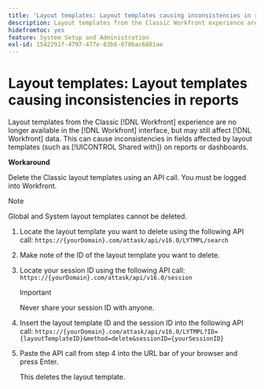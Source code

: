 ```yaml
---
title: 'Layout templates: Layout templates causing inconsistencies in reports'
description: Layout templates from the Classic Workfront experience are no longer available in the Workfront interface, but may still affect Workfront data. This can cause inconsistencies in fields affected by layout templates (such as Shared with) on reports or dashboards.
hidefromtoc: yes
feature: System Setup and Administration
exl-id: 1542291f-4797-477e-83b8-0706ac6801ae
---
```

# Layout templates: Layout templates causing inconsistencies in reports

<!--Live for workaround-->

Layout templates from the Classic [!DNL Workfront] experience are no longer available in the [!DNL Workfront] interface, but may still affect [!DNL Workfront] data. This can cause inconsistencies in fields affected by layout templates (such as [!UICONTROL Shared with]) on reports or dashboards.

**Workaround**

Delete the Classic layout templates using an API call. You must be logged into Workfront.

>[!NOTE]
>
>Global and System layout templates cannot be deleted.

1. Locate the layout template you want to delete using the following API call:
   `https://{yourDomain}.com/attask/api/v16.0/LYTMPL/search`
1. Make note of the ID of the layout template you want to delete. 
1. Locate your session ID using the following API call:
   `https://{yourDomain}.com/attask/api/v16.0/session`

   >[!IMPORTANT]
   >
   >Never share your session ID with anyone. 

1. Insert the layout template ID and the session ID into the following API call:
   `https://{yourDomain}.com/attask/api/v16.0/LYTMPL?ID={layoutTemplateID}&method=delete&sessionID={yourSessionID}`
1. Paste the API call from step 4 into the URL bar of your browser and press Enter.

   This deletes the layout template.
